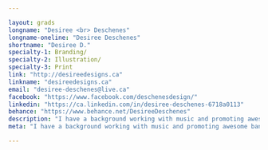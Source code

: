 ```yaml
---

layout: grads
longname: "Desiree <br> Deschenes"
longname-oneline: "Desiree Deschenes"
shortname: "Desiree D."
specialty-1: Branding/
specialty-2: Illustration/
specialty-3: Print
link: "http://desireedesigns.ca"
linkname: "desireedesigns.ca"
email: "desiree-deschenes@live.ca"
facebook: "https://www.facebook.com/deschenesdesign/"
linkedin: "https://ca.linkedin.com/in/desiree-deschenes-6718a0113"
behance: "https://www.behance.net/DesireeDeschenes"
description: "I have a background working with music and promoting awesome bands. I love to work with type and colour and I love to build strong brands."
meta: "I have a background working with music and promoting awesome bands. I love to work with type and colour and I love to build strong brands."

---
```

